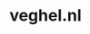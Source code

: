 ---
layout: post
title:  "veghel.nl"
internal_url:  "/dutchgov/veghel.nl.html"
categories: dutchgov
---